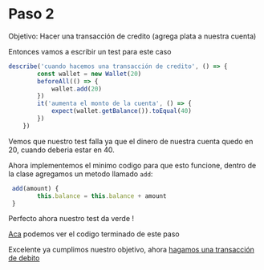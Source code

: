 # Paso 2

Objetivo: Hacer una transacción de credito (agrega plata a nuestra cuenta)

Entonces vamos a escribir un test para este caso
```js
describe('cuando hacemos una transacción de credito', () => {
        const wallet = new Wallet(20)
        beforeAll(() => {
            wallet.add(20)
        })
        it('aumenta el monto de la cuenta', () => {
            expect(wallet.getBalance()).toEqual(40)
        })
    })
```

Vemos que nuestro test falla ya que el dinero de nuestra cuenta quedo en 20, cuando deberia estar en 40.

Ahora implementemos el minimo codigo para que esto funcione, dentro de la clase agregamos un metodo llamado `add`:
```js
 add(amount) {
        this.balance = this.balance + amount
 }
```

Perfecto ahora nuestro test da verde !

[Aca](https://github.com/Guusy/tdd-workshop-quickstart/commit/bdf3b0f1dde45c584aa76ada070737e4ab84d1a0) podemos ver el codigo terminado de este paso

Excelente ya cumplimos nuestro objetivo, ahora [hagamos una transacción de debito](./paso-3.md)






